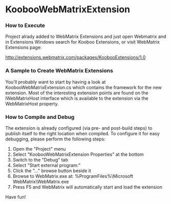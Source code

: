 KoobooWebMatrixExtension
========================

### How to Execute

Project alrady added to WebMatrix Extensions and just open Webmatrix and in Extensions Windows search for Kooboo Extensions, or visit
WebMatrix Extensions page:

   http://extensions.webmatrix.com/packages/KoobooExtensions/1.0
   
### A Sample to Create WebMatrix Extensions

You'll probably want to start by having a look at KoobooWebMatrixExtension.cs which contains the framework for the new extension. Most of the interesting extension points are found on the IWebMatrixHost interface which is available to the extension via the WebMatrixHost property.   

### How to Compile and Debug

The extension is already configured (via pre- and post-build steps) to publish
itself to the right location when compiled. To configure it for easy debugging,
please perform the following steps:

1. Open the "Project" menu
2. Select "KoobooWebMatrixExtension Properties" at the bottom
3. Switch to the "Debug" tab
4. Select "Start external program:"
5. Click the "..." browse button beside it
6. Browse to WebMatrix.exe at:
      %ProgramFiles%\Microsoft WebMatrix\WebMatrix.exe
7. Press F5 and WebMatrix will automatically start and load the extension

Have fun!
